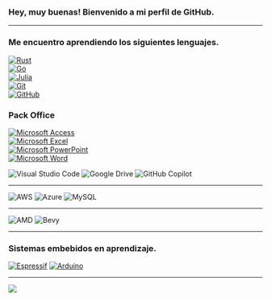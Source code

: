 ### Hey, muy buenas! Bienvenido a mi perfil de GitHub.

---

### Me encuentro aprendiendo los siguientes lenguajes.
[![Rust](https://img.shields.io/badge/Rust-ff7300?style=for-the-badge&logo=rust&labelColor=000000)](https://www.rust-lang.org/)     
[![Go](https://img.shields.io/badge/go-0096ff?style=for-the-badge&logo=go&labelColor=000000)](https://go.dev/)     
[![Julia](https://img.shields.io/badge/Julia-e61ec8?style=for-the-badge&logo=julia&labelColor=000000&logoColor=ebebeb)](https://julialang.org/)     
[![Git](https://img.shields.io/badge/git-eb4141?style=for-the-badge&logo=git&labelColor=000000&logoColor=ffffff)](https://git-scm.com/)     
[![GitHub](https://img.shields.io/badge/github-373737.svg?style=for-the-badge&logo=github&logoColor=white)](https://github.com/)     

### Pack Office 
[![Microsoft Access](https://img.shields.io/badge/Microsoft_Access-aa2800?style=for-the-badge&logo=microsoft-access&logoColor=white)](https://www.microsoft.com/es-ar/microsoft-365/access)     
[![Microsoft Excel](https://img.shields.io/badge/Microsoft_Excel-007846?style=for-the-badge&logo=microsoft-excel&logoColor=white)](https://www.microsoft.com/es-ar/microsoft-365/excel)     
[![Microsoft PowerPoint](https://img.shields.io/badge/Microsoft_PowerPoint-d27800?style=for-the-badge&logo=powerpoint&logoColor=white)](https://www.microsoft.com/es-ar/microsoft-365/powerpoint)     
[![Microsoft Word](https://img.shields.io/badge/Microsoft_Word-005a96?style=for-the-badge&logo=microsoft-word&logoColor=white)](https://www.microsoft.com/es-ar/microsoft-365/word)     


![Visual Studio Code](https://img.shields.io/badge/Visual%20Studio%20Code-0078d7.svg?style=for-the-badge&logo=visual-studio-code&logoColor=white)
![Google Drive](https://img.shields.io/badge/Google%20Drive-4285F4?style=for-the-badge&logo=googledrive&logoColor=white)
![GitHub Copilot](https://img.shields.io/badge/github_copilot-8957E5?style=for-the-badge&logo=github-copilot&logoColor=white)

---
![AWS](https://img.shields.io/badge/AWS-%23FF9900.svg?style=for-the-badge&logo=amazon-aws&logoColor=white)
![Azure](https://img.shields.io/badge/azure-%230072C6.svg?style=for-the-badge&logo=microsoftazure&logoColor=white)
![MySQL](https://img.shields.io/badge/mysql-4479A1.svg?style=for-the-badge&logo=mysql&logoColor=white)

---
![AMD](https://img.shields.io/badge/AMD-%23000000.svg?style=for-the-badge&logo=amd&logoColor=white)
![Bevy](https://img.shields.io/badge/bevy-%23232326.svg?style=for-the-badge&logo=bevy&logoColor=white)

---
### Sistemas embebidos en aprendizaje.

[![Espressif](https://img.shields.io/badge/Espressif-eb4141?style=for-the-badge&logo=espressif&labelColor=000000&logoColor=ffffff)](https://www.espressif.com/) 
[![Arduino](https://img.shields.io/badge/Arduino-00979D?style=for-the-badge&logo=arduino&labelColor=000000&logoColor=ffffff)](https://www.arduino.cc/)

---

<!-- Este es un comentario invisible -->
![](https://github-readme-stats.vercel.app/api?username=owen-ian&theme=codeSTACKr&hide_border=false&include_all_commits=true&count_private=false)<br/>
